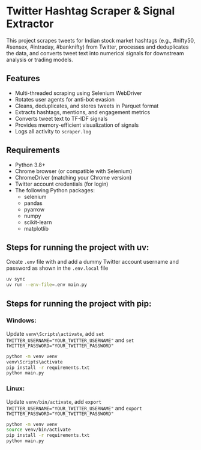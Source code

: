 # Twitter Hashtag Scraper & Signal Extractor

This project scrapes tweets for Indian stock market hashtags (e.g., #nifty50, #sensex, #intraday, #banknifty) from Twitter, processes and deduplicates the data, and converts tweet text into numerical signals for downstream analysis or trading models.

## Features

- Multi-threaded scraping using Selenium WebDriver
- Rotates user agents for anti-bot evasion
- Cleans, deduplicates, and stores tweets in Parquet format
- Extracts hashtags, mentions, and engagement metrics
- Converts tweet text to TF-IDF signals
- Provides memory-efficient visualization of signals
- Logs all activity to `scraper.log`

## Requirements

- Python 3.8+
- Chrome browser (or compatible with Selenium)
- ChromeDriver (matching your Chrome version)
- Twitter account credentials (for login)
- The following Python packages:
  - selenium
  - pandas
  - pyarrow
  - numpy
  - scikit-learn
  - matplotlib



## Steps for running the project with uv:

Create `.env` file with and add a dummy Twitter account username and password as shown in the `.env.local` file

```bash
uv sync
uv run --env-file=.env main.py
```

## Steps for running the project with pip:

### Windows: 
Update `venv\Scripts\activate`, add `set TWITTER_USERNAME="YOUR_TWITTER_USERNAME"` and `set TWITTER_PASSWORD="YOUR_TWITTER_PASSWORD"`
```bash
python -m venv venv
venv\Scripts\activate
pip install -r requirements.txt
python main.py
```
### Linux:
Update `venv/bin/activate`, add `export TWITTER_USERNAME="YOUR_TWITTER_USERNAME"` and `export TWITTER_PASSWORD="YOUR_TWITTER_PASSWORD"` 
```bash
python -m venv venv
source venv/bin/activate
pip install -r requirements.txt
python main.py
```